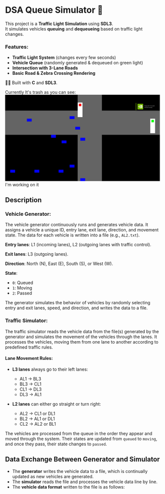 # DSA Queue Simulator 🚦

This project is a **Traffic Light Simulation** using **SDL3**.  
It simulates vehicles **queuing** and **dequeueing** based on traffic light changes.

### Features:

- **Traffic Light System** (changes every few seconds)
- **Vehicle Queue** (randomly generated & dequeued on green light)
- **Intersection with 3-Lane Roads**
- **Basic Road & Zebra Crossing Rendering**

🚗💨 Built with **C** and **SDL3**.

Currently It's trash as you can see:
![alt text](./images/image.png)
I'm working on it

## Description

### **Vehicle Generator:**

The vehicle generator continuously runs and generates vehicle data. It assigns a vehicle a unique ID, entry lane, exit lane, direction, and movement state. The data for each vehicle is written into a file (e.g., `AL2.txt`).

**Entry lanes**: L1 (incoming lanes), L2 (outgoing lanes with traffic control).

**Exit lanes**: L3 (outgoing lanes).

**Direction**: North (N), East (E), South (S), or West (W).

**State**:

- `0`: Queued
- `1`: Moving
- `2`: Passed

The generator simulates the behavior of vehicles by randomly selecting entry and exit lanes, speed, and direction, and writes the data to a file.

### **Traffic Simulator:**

The traffic simulator reads the vehicle data from the file(s) generated by the generator and simulates the movement of the vehicles through the lanes. It processes the vehicles, moving them from one lane to another according to predefined traffic rules.

#### Lane Movement Rules:

- **L3 lanes** always go to their left lanes:

  - AL1 → BL3
  - BL3 → CL1
  - CL1 → DL3
  - DL3 → AL1

- **L2 lanes** can either go straight or turn right:
  - AL2 → CL1 or DL1
  - BL2 → AL1 or DL1
  - CL2 → AL2 or BL1

The vehicles are processed from the queue in the order they appear and moved through the system. Their states are updated from `queued` to `moving`, and once they pass, their state changes to `passed`.

## Data Exchange Between Generator and Simulator

- The **generator** writes the vehicle data to a file, which is continually updated as new vehicles are generated.
- The **simulator** reads the file and processes the vehicle data line by line.
- The **vehicle data format** written to the file is as follows:

